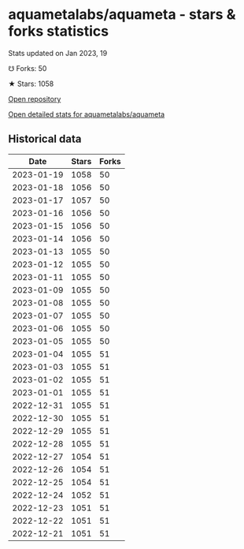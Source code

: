 # aquametalabs/aquameta - stars & forks statistics

Stats updated on Jan 2023, 19

☋ Forks: 50

★ Stars: 1058

[Open repository](https://github.com/aquametalabs/aquameta)

[Open detailed stats for aquametalabs/aquameta](https://reviewgithub.com/rep/aquametalabs/aquameta)

## Historical data
| Date | Stars | Forks |
|------|-------|-------|
| 2023-01-19 | 1058 | 50 | 
| 2023-01-18 | 1056 | 50 | 
| 2023-01-17 | 1057 | 50 | 
| 2023-01-16 | 1056 | 50 | 
| 2023-01-15 | 1056 | 50 | 
| 2023-01-14 | 1056 | 50 | 
| 2023-01-13 | 1055 | 50 | 
| 2023-01-12 | 1055 | 50 | 
| 2023-01-11 | 1055 | 50 | 
| 2023-01-09 | 1055 | 50 | 
| 2023-01-08 | 1055 | 50 | 
| 2023-01-07 | 1055 | 50 | 
| 2023-01-06 | 1055 | 50 | 
| 2023-01-05 | 1055 | 50 | 
| 2023-01-04 | 1055 | 51 | 
| 2023-01-03 | 1055 | 51 | 
| 2023-01-02 | 1055 | 51 | 
| 2023-01-01 | 1055 | 51 | 
| 2022-12-31 | 1055 | 51 | 
| 2022-12-30 | 1055 | 51 | 
| 2022-12-29 | 1055 | 51 | 
| 2022-12-28 | 1055 | 51 | 
| 2022-12-27 | 1054 | 51 | 
| 2022-12-26 | 1054 | 51 | 
| 2022-12-25 | 1054 | 51 | 
| 2022-12-24 | 1052 | 51 | 
| 2022-12-23 | 1051 | 51 | 
| 2022-12-22 | 1051 | 51 | 
| 2022-12-21 | 1051 | 51 | 

